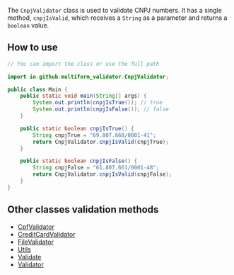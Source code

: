 The `CnpjValidator` class is used to validate CNPJ numbers. It has a single method, `cnpjIsValid`, which receives
a `String` as a parameter and returns a `boolean` value.

## How to use

```java
// You can import the class or use the full path

import io.github.multiform_validator.CnpjValidator;

public class Main {
    public static void main(String[] args) {
        System.out.println(cnpjIsTrue()); // true
        System.out.println(cnpjIsFalse()); // false
    }

    public static boolean cnpjIsTrue() {
        String cnpjTrue = "69.807.668/0001-41";
        return CnpjValidator.cnpjIsValid(cnpjTrue);
    }

    public static boolean cnpjIsFalse() {
        String cnpjFalse = "61.807.661/0001-48";
        return CnpjValidator.cnpjIsValid(cnpjFalse);
    }
}
```

## Other classes validation methods

- [CpfValidator](https://multiform-validator.github.io/java/classes/CpfValidator)
- [CreditCardValidator](https://multiform-validator.github.io/java/classes/CreditCardValidator)
- [FileValidator](https://multiform-validator.github.io/java/classes/FileValidator)
- [Utils](https://multiform-validator.github.io/java/classes/Utils)
- [Validate](https://multiform-validator.github.io/java/classes/Validate)
- [Validator](https://multiform-validator.github.io/java/classes/Validator)